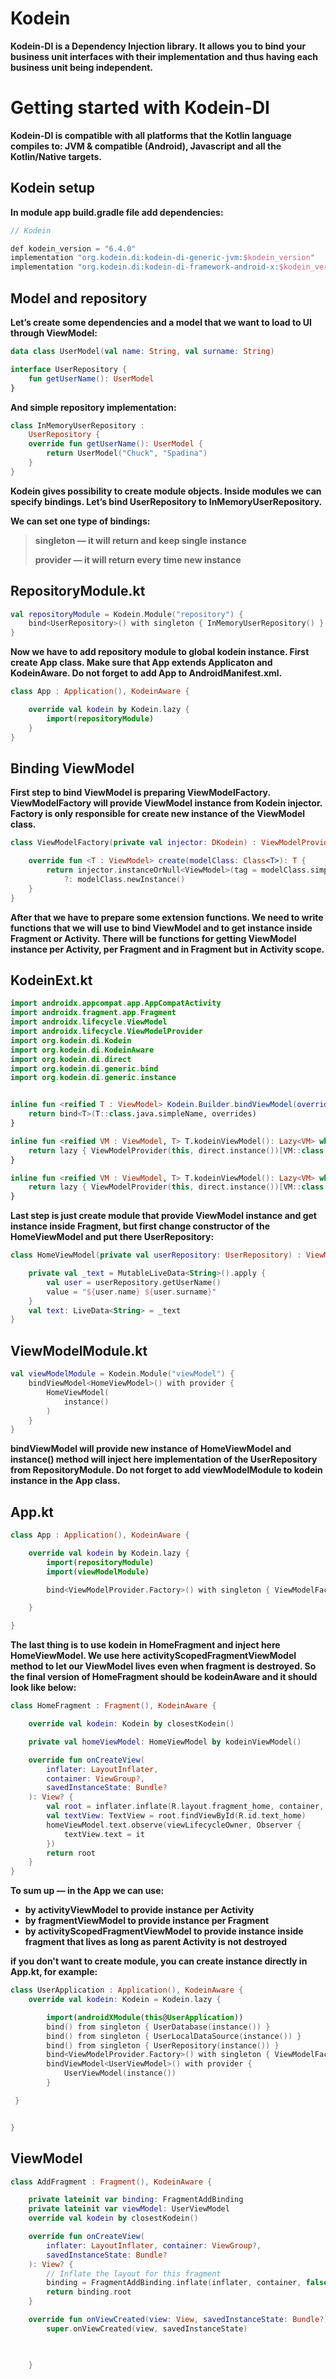 # Kodein

**Kodein-DI is a Dependency Injection library. It allows you to bind your business unit interfaces with their implementation and thus having each business unit being independent.**

# Getting started with Kodein-DI

**Kodein-DI is compatible with all platforms that the Kotlin language compiles to: JVM & compatible (Android), Javascript and all the Kotlin/Native targets.**

## Kodein setup

**In module app build.gradle file add dependencies:**

```kotlin
// Kodein

def kodein_version = "6.4.0"
implementation "org.kodein.di:kodein-di-generic-jvm:$kodein_version" 
implementation "org.kodein.di:kodein-di-framework-android-x:$kodein_version"
```

## Model and repository

**Let’s create some dependencies and a model that we want to load to UI through ViewModel:**

```kotlin
data class UserModel(val name: String, val surname: String)
```

```kotlin
interface UserRepository {
    fun getUserName(): UserModel
}
```

**And simple repository implementation:**

```kotlin
class InMemoryUserRepository :
    UserRepository {
    override fun getUserName(): UserModel {
        return UserModel("Chuck", "Spadina")
    }
}
```

**Kodein gives possibility to create module objects. Inside modules we can specify bindings. Let’s bind UserRepository to InMemoryUserRepository.**

**We can set one type of bindings:**

> **singleton — it will return and keep single instance**
> 
> **provider — it will return every time new instance**

## RepositoryModule.kt

```kotlin
val repositoryModule = Kodein.Module("repository") {
    bind<UserRepository>() with singleton { InMemoryUserRepository() }
}
```

**Now we have to add repository module to global kodein instance. First create App class. Make sure that App extends Applicaton and KodeinAware. Do not forget to add App to AndroidManifest.xml.**

```kotlin
class App : Application(), KodeinAware {

    override val kodein by Kodein.lazy {
        import(repositoryModule)
    }
}
```

## Binding ViewModel

**First step to bind ViewModel is preparing ViewModelFactory. ViewModelFactory will provide ViewModel instance from Kodein injector. Factory is only responsible for create new instance of the ViewModel class.**

```kotlin
class ViewModelFactory(private val injector: DKodein) : ViewModelProvider.Factory {

    override fun <T : ViewModel> create(modelClass: Class<T>): T {
        return injector.instanceOrNull<ViewModel>(tag = modelClass.simpleName) as T?
            ?: modelClass.newInstance()
    }
}
```

**After that we have to prepare some extension functions. We need to write functions that we will use to bind ViewModel and to get instance inside Fragment or Activity. There will be functions for getting ViewModel instance per Activity, per Fragment and in Fragment but in Activity scope.**

## KodeinExt.kt

```kotlin
import androidx.appcompat.app.AppCompatActivity
import androidx.fragment.app.Fragment
import androidx.lifecycle.ViewModel
import androidx.lifecycle.ViewModelProvider
import org.kodein.di.Kodein
import org.kodein.di.KodeinAware
import org.kodein.di.direct
import org.kodein.di.generic.bind
import org.kodein.di.generic.instance


inline fun <reified T : ViewModel> Kodein.Builder.bindViewModel(overrides: Boolean? = null): Kodein.Builder.TypeBinder<T> {
    return bind<T>(T::class.java.simpleName, overrides)
}

inline fun <reified VM : ViewModel, T> T.kodeinViewModel(): Lazy<VM> where T : KodeinAware, T : AppCompatActivity {
    return lazy { ViewModelProvider(this, direct.instance())[VM::class.java] }
}

inline fun <reified VM : ViewModel, T> T.kodeinViewModel(): Lazy<VM> where T : KodeinAware, T : Fragment {
    return lazy { ViewModelProvider(this, direct.instance())[VM::class.java] }
}


```

**Last step is just create module that provide ViewModel instance and get instance inside Fragment, but first change constructor of the HomeViewModel and put there UserRepository:**

```kotlin
class HomeViewModel(private val userRepository: UserRepository) : ViewModel() {

    private val _text = MutableLiveData<String>().apply {
        val user = userRepository.getUserName()
        value = "${user.name} ${user.surname}"
    }
    val text: LiveData<String> = _text
}
```

## ViewModelModule.kt

```kotlin
val viewModelModule = Kodein.Module("viewModel") {
    bindViewModel<HomeViewModel>() with provider {
        HomeViewModel(
            instance()
        )
    }
}
```

**bindViewModel will provide new instance of HomeViewModel and instance() method will inject here implementation of the UserRepository from RepositoryModule. Do not forget to add viewModelModule to kodein instance in the App class.**

## App.kt

```kotlin
class App : Application(), KodeinAware {

    override val kodein by Kodein.lazy {
        import(repositoryModule)
        import(viewModelModule)

        bind<ViewModelProvider.Factory>() with singleton { ViewModelFactory(kodein.direct) }

    }

}
```

**The last thing is to use kodein in HomeFragment and inject here HomeViewModel. We use here activityScopedFragmentViewModel method to let our ViewModel lives even when fragment is destroyed. So the final version of HomeFragment should be kodeinAware and it should look like below:**

```kotlin
class HomeFragment : Fragment(), KodeinAware {

    override val kodein: Kodein by closestKodein()

    private val homeViewModel: HomeViewModel by kodeinViewModel()

    override fun onCreateView(
        inflater: LayoutInflater,
        container: ViewGroup?,
        savedInstanceState: Bundle?
    ): View? {
        val root = inflater.inflate(R.layout.fragment_home, container, false)
        val textView: TextView = root.findViewById(R.id.text_home)
        homeViewModel.text.observe(viewLifecycleOwner, Observer {
            textView.text = it
        })
        return root
    }
}
```

**To sum up — in the App we can use:**

- **by activityViewModel to provide instance per Activity**
- **by fragmentViewModel to provide instance per Fragment**
- **by activityScopedFragmentViewModel to provide instance inside fragment that lives as long as parent Activity is not destroyed**

**if you don't want to create module, you can create instance directly in App.kt, for example:**

```kotlin
class UserApplication : Application(), KodeinAware {
    override val kodein: Kodein = Kodein.lazy {

        import(androidXModule(this@UserApplication))
        bind() from singleton { UserDatabase(instance()) }
        bind() from singleton { UserLocalDataSource(instance()) }
        bind() from singleton { UserRepository(instance()) }
        bind<ViewModelProvider.Factory>() with singleton { ViewModelFactory(kodein.direct) }
        bindViewModel<UserViewModel>() with provider {
            UserViewModel(instance())
        }

 }


}
```

## ViewModel

```kotlin
class AddFragment : Fragment(), KodeinAware {

    private lateinit var binding: FragmentAddBinding
    private lateinit var viewModel: UserViewModel
    override val kodein by closestKodein()

    override fun onCreateView(
        inflater: LayoutInflater, container: ViewGroup?,
        savedInstanceState: Bundle?
    ): View? {
        // Inflate the layout for this fragment
        binding = FragmentAddBinding.inflate(inflater, container, false)
        return binding.root
    }

    override fun onViewCreated(view: View, savedInstanceState: Bundle?) {
        super.onViewCreated(view, savedInstanceState)

 

    }


```

